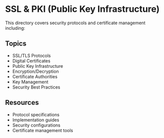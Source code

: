 # SSL & PKI (Public Key Infrastructure)

This directory covers security protocols and certificate management including:

## Topics
- SSL/TLS Protocols
- Digital Certificates
- Public Key Infrastructure
- Encryption/Decryption
- Certificate Authorities
- Key Management
- Security Best Practices

## Resources
- Protocol specifications
- Implementation guides
- Security configurations
- Certificate management tools

